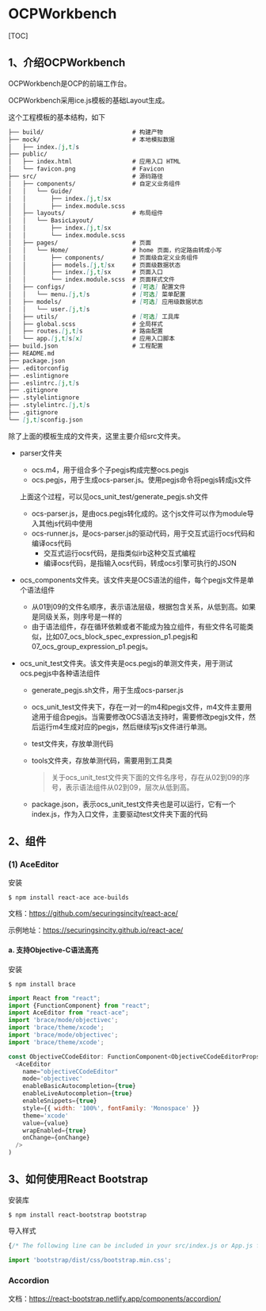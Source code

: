 # OCPWorkbench

[TOC]

## 1、介绍OCPWorkbench

OCPWorkbench是OCP的前端工作台。

OCPWorkbench采用ice.js模板的基础Layout生成。

这个工程模板的基本结构，如下

```md
├── build/                         # 构建产物
├── mock/                          # 本地模拟数据
│   ├── index.[j,t]s
├── public/
│   ├── index.html                 # 应用入口 HTML
│   └── favicon.png                # Favicon
├── src/                           # 源码路径
│   ├── components/                # 自定义业务组件
│   │   └── Guide/
│   │       ├── index.[j,t]sx
│   │       ├── index.module.scss
│   ├── layouts/                   # 布局组件
│   │   └── BasicLayout/
│   │       ├── index.[j,t]sx
│   │       └── index.module.scss
│   ├── pages/                     # 页面
│   │   └── Home/                  # home 页面，约定路由转成小写
│   │       ├── components/        # 页面级自定义业务组件
│   │       ├── models.[j,t]sx     # 页面级数据状态
│   │       ├── index.[j,t]sx      # 页面入口
│   │       └── index.module.scss  # 页面样式文件
│   ├── configs/                   # [可选] 配置文件
│   │   └── menu.[j,t]s            # [可选] 菜单配置
│   ├── models/                    # [可选] 应用级数据状态
│   │   └── user.[j,t]s
│   ├── utils/                     # [可选] 工具库
│   ├── global.scss                # 全局样式
│   ├── routes.[j,t]s              # 路由配置
│   └── app.[j,t]s[x]              # 应用入口脚本
├── build.json                     # 工程配置
├── README.md
├── package.json
├── .editorconfig
├── .eslintignore
├── .eslintrc.[j,t]s
├── .gitignore
├── .stylelintignore
├── .stylelintrc.[j,t]s
├── .gitignore
└── [j,t]sconfig.json
```



除了上面的模板生成的文件夹，这里主要介绍src文件夹。



* parser文件夹

  * ocs.m4，用于组合多个子pegjs构成完整ocs.pegjs
  * ocs.pegjs，用于生成ocs-parser.js。使用pegjs命令将pegjs转成js文件

  上面这个过程，可以见ocs_unit_test/generate_pegjs.sh文件

  * ocs-parser.js，是由ocs.pegjs转化成的。这个js文件可以作为module导入其他js代码中使用
  * ocs-runner.js，是ocs-parser.js的驱动代码，用于交互式运行ocs代码和编译ocs代码
    * 交互式运行ocs代码，是指类似irb这种交互式编程
    * 编译ocs代码，是指输入ocs代码，转成ocs引擎可执行的JSON

* ocs_components文件夹。该文件夹是OCS语法的组件，每个pegjs文件是单个语法组件

  * 从01到09的文件名顺序，表示语法层级，根据包含关系，从低到高。如果是同级关系，则序号是一样的
  * 由于语法组件，存在循环依赖或者不能成为独立组件，有些文件名可能类似，比如07_ocs_block_spec_expression_p1.pegjs和07_ocs_group_expression_p1.pegjs。

* ocs_unit_test文件夹。该文件夹是ocs.pegjs的单测文件夹，用于测试ocs.pegjs中各种语法组件

  * generate_pegjs.sh文件，用于生成ocs-parser.js

  * ocs_unit_test文件夹下，存在一对一的m4和pegjs文件，m4文件主要用途用于组合pegjs。当需要修改OCS语法支持时，需要修改pegjs文件，然后运行m4生成对应的pegjs，然后继续写js文件进行单测。

  * test文件夹，存放单测代码

  * tools文件夹，存放单测代码，需要用到工具类

    > 关于ocs_unit_test文件夹下面的文件名序号，存在从02到09的序号，表示语法组件从02到09，层次从低到高。

  * package.json，表示ocs_unit_test文件夹也是可以运行，它有一个index.js，作为入口文件，主要驱动test文件夹下面的代码



## 2、组件

### (1) AceEditor

安装

```shell
$ npm install react-ace ace-builds
```

文档：https://github.com/securingsincity/react-ace/

示例地址：https://securingsincity.github.io/react-ace/



#### a. 支持Objective-C语法高亮

安装

```shell
$ npm install brace
```



```javascript
import React from "react";
import {FunctionComponent} from "react";
import AceEditor from "react-ace";
import 'brace/mode/objectivec';
import 'brace/theme/xcode';
import 'brace/mode/objectivec';
import 'brace/theme/xcode';

const ObjectiveCCodeEditor: FunctionComponent<ObjectiveCCodeEditorProps> = ({ value, onChange }) => (
  <AceEditor
    name="objectiveCCodeEditor"
    mode='objectivec'
    enableBasicAutocompletion={true}
    enableLiveAutocompletion={true}
    enableSnippets={true}
    style={{ width: '100%', fontFamily: 'Monospace' }}
    theme='xcode'
    value={value}
    wrapEnabled={true}
    onChange={onChange}
  />
)
```







## 3、如何使用React Bootstrap

安装库

```shell
$ npm install react-bootstrap bootstrap
```





导入样式

```javascript
{/* The following line can be included in your src/index.js or App.js file*/}

import 'bootstrap/dist/css/bootstrap.min.css';
```





### Accordion

文档：https://react-bootstrap.netlify.app/components/accordion/







